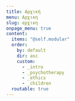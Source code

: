 ```yaml
---
title: Αρχική
menu: Αρχικη
slug: αρχικη
onpage_menu: true
content:
  items: "@self.modular"
  order:
    by: default
    dir: asc
    custom:
      - _intro
      - _psychotherapy
      - _ethics
      - _children
  routable: true
---
```

